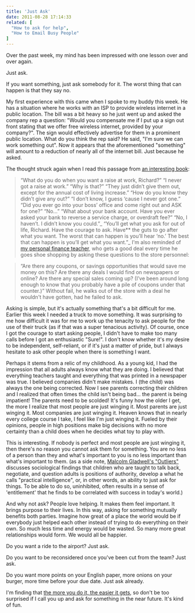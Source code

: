 ```yaml
---
title: 'Just Ask'
date: 2011-08-28 17:14:33
related: [
  "How to ask for help",
  "How to Email Busy People"
]
---
```


Over the past week, my mind has been impressed with one lesson over and over again.

Just ask.

If you want something, just ask somebody for it. The worst thing that can happen is that they say no.

My first experience with this came when I spoke to my buddy this week. He has a situation where he works with an ISP to provide wireless internet in a public location. The bill was a bit heavy so he just went up and asked the company rep a question: "Would you compensate me if I put up a sign out front stating that we offer free wireless internet, provided by your company?". The sign would effectively advertise for them in a prominent public location. What do you think the rep said? He said, "I'm sure we can work something out". Now it appears that the aforementioned "something" will amount to a reduction of nearly all of the internet bill. Just because he asked.

The thought struck again when I read this passage from <a href="http://www.amazon.com/Jackrabbit-Factor-Why-You-Can/dp/0976531011" target="_blank" title="The Jackrabbit Factor">an interesting book</a>:

> “What do you do when you want a raise at work, Richard?” “I never got a raise at work.” “Why is that?” “They just didn’t give them out, except for the annual cost of living increase.” “How do you know they didn’t give any out?” “I don’t know, I guess ‘cause I never got one.” “Did you ever go into your boss’ office and come right out and ASK for one?” “No…” “What about your bank account. Have you ever asked your bank to reverse a service charge, or overdraft fee?” “No, I haven’t. I didn’t know you could.”_ “You’ll get what you ask for out of life, Richard. Have the courage to ask. Have\*\* the guts to go after what you want. The worst that can happen is you’ll hear ‘no.’ The best that can happen is you’ll get what you want.”_
> I'm also reminded of <a href="http://www.scottmarsh.com" target="_blank" title="Scott Marsh">my personal finance teacher</a>, who gets a good deal every time he goes shoe shopping by asking these questions to the store personnel:

> “Are there any coupons, or savings opportunities that would save me money on this? Are there any deals I would find on newspapers or online? Are there any special sales coming up? (I’ve been around long enough to know that you probably have a pile of coupons under that counter.)”
> Without fail, he walks out of the store with a deal he wouldn't have gotten, had he failed to ask.

Asking is simple, but it's actually something that's a bit difficult for me. Earlier this week I needed a truck to move something. It was surprising to me how difficult it was for me to work up the tenacity to ask people for the use of their truck (as if that was a super tenacious activity). Of course, once I got the courage to start asking people, I didn't have to make too many calls before I got an enthusiastic "Sure!". I don't know whether it's my desire to be independent, self-reliant, or if it's just a matter of pride, but I always hesitate to ask other people when there is something I want.

Perhaps it stems from a relic of my childhood. As a young kid, I had the impression that all adults always know what they are doing. I believed that everything teachers taught and everything that was printed in a newspaper was true. I believed companies didn't make mistakes. I (the child) was always the one being corrected. Now I see parents correcting their children and I realized that often times the child isn't being bad... the parent is being impatient! The parents need to be scolded! It's funny how the older I get, the more I realize that most people are just winging it. Most parents are just winging it. Most companies are just winging it. Heaven knows that in nearly every college course I take, I feel like I'm just winging it. Fueled by their opinions, people in high positions make big decisions with no more certainty than a child does when he decides what toy to play with.

This is interesting. If nobody is perfect and most people are just winging it, then there's no reason you cannot ask them for something. You are no less of a person than they and what's important to you is no less important than what's important to them. (as a side note, <a href="http://en.wikipedia.org/wiki/Outliers_(book)" target="_blank" title="Outliers">Malcolm Gladwell's "Outliers"</a> discusses sociological findings that children who are taught to talk back, negotiate, and question adults is positions of authority, develop a what he calls "practical intelligence", or, in other words, an ability to just ask for things. To be able to do so, uninhibited, often results in a sense of 'entitlement' that he finds to be correlated with success in today's world.)

And why not ask? People love helping. It makes them feel important. It brings purpose to their lives. In this way, asking for something mutually benefits both parties. Imagine how great of a place the world would be if everybody just helped each other instead of trying to do everything on their own. So much less time and energy would be wasted. So many more great relationships would form. We would all be happier.

Do you want a ride to the airport? Just ask.

Do you want to be reconsidered once you've been cut from the team? Just ask.

Do you want more points on your English paper, more onions on your burger, more time before your due date. Just ask already.

I'm finding that [the more you do it, the easier it gets][1], so don't be too surprised if I call you up and ask for something in the near future. It's kind of fun.

[1]: http://bryanbraun.com/2011/02/27/fear-and-the-critical-moment/ 'Fear and the Critical Moment'
